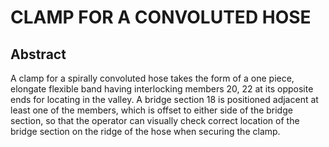 # CLAMP FOR A CONVOLUTED HOSE

## Abstract
A clamp for a spirally convoluted hose takes the form of a one piece, elongate flexible band having interlocking members 20, 22 at its opposite ends for locating in the valley. A bridge section 18 is positioned adjacent at least one of the members, which is offset to either side of the bridge section, so that the operator can visually check correct location of the bridge section on the ridge of the hose when securing the clamp.
